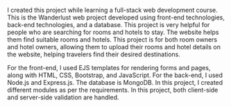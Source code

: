 I created this project while learning a full-stack web development course.
This is the Wanderlust web project developed using front-end technologies, back-end technologies, and a database.
This project is very helpful for people who are searching for rooms and hotels to stay. The website helps them find suitable rooms and hotels. 
This project is for both room owners and hotel owners, allowing them to upload their rooms and hotel details on the website, helping travelers find their desired destinations.

For the front-end, I used EJS templates for rendering forms and pages, along with HTML, CSS, Bootstrap, and JavaScript. For the back-end, I used Node.js and Express.js. The database is MongoDB.
In this project, I created different modules as per the requirements.
In this project, both client-side and server-side validation are handled.
 
              
